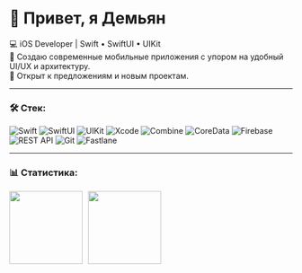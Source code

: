 # 👋 Привет, я Демьян

💻 iOS Developer | Swift • SwiftUI • UIKit  
📱 Создаю современные мобильные приложения с упором на удобный UI/UX и архитектуру.  
🚀 Открыт к предложениям и новым проектам.  

---

### 🛠 Стек:

![Swift](https://img.shields.io/badge/swift-%23FA7343.svg?style=for-the-badge&logo=swift&logoColor=white)
![SwiftUI](https://img.shields.io/badge/SwiftUI-%23007ACC.svg?style=for-the-badge&logo=swift&logoColor=white)
![UIKit](https://img.shields.io/badge/UIKit-%23007ACC.svg?style=for-the-badge&logo=apple&logoColor=white)
![Xcode](https://img.shields.io/badge/Xcode-%231575F9.svg?style=for-the-badge&logo=xcode&logoColor=white)
![Combine](https://img.shields.io/badge/Combine-%23007ACC.svg?style=for-the-badge&logo=apple&logoColor=white)
![CoreData](https://img.shields.io/badge/CoreData-%23404d59.svg?style=for-the-badge&logo=apple&logoColor=white)
![Firebase](https://img.shields.io/badge/Firebase-%23DD2C00.svg?style=for-the-badge&logo=firebase&logoColor=white)
![REST API](https://img.shields.io/badge/REST%20API-%23266999.svg?style=for-the-badge)
![Git](https://img.shields.io/badge/Git-%23F05033.svg?style=for-the-badge&logo=git&logoColor=white)
![Fastlane](https://img.shields.io/badge/Fastlane-%2300F200.svg?style=for-the-badge&logo=fastlane&logoColor=white)

---

### 📊 Статистика:

<div>
<a href="https://github-readme-stats.vercel.app/api?username=DemiDevv&hide=contribs&show_icons=true">
  <img align="left" height="130" style="margin-right: 10px" src="https://github-readme-stats.vercel.app/api?username=YOUR_GITHUB_USERNAME&hide=contribs&show_icons=true" />
</a>
<a href="https://github-readme-stats.vercel.app/api/top-langs/?username=DemiDevv&layout=compact">
  <img align="left" height="130" src="https://github-readme-stats.vercel.app/api/top-langs/?username=YOUR_GITHUB_USERNAME&layout=compact" />
</a>
</div>
